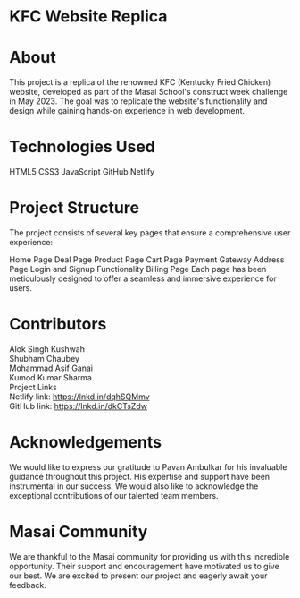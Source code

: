 
# KFC Website Replica

# About
This project is a replica of the renowned KFC (Kentucky Fried Chicken) website, developed as part of the Masai School's construct week challenge in May 2023. The goal was to replicate the website's functionality and design while gaining hands-on experience in web development.

# Technologies Used
HTML5
CSS3
JavaScript
GitHub
Netlify
# Project Structure
The project consists of several key pages that ensure a comprehensive user experience:

Home Page
Deal Page
Product Page
Cart Page
Payment Gateway
Address Page
Login and Signup Functionality
Billing Page
Each page has been meticulously designed to offer a seamless and immersive experience for users.

# Contributors
Alok Singh Kushwah <br>
Shubham Chaubey <br>
Mohammad Asif Ganai <br>
Kumod Kumar Sharma <br>
Project Links <br>
Netlify link: https://lnkd.in/dqhSQMmv <br>
GitHub link: https://lnkd.in/dkCTsZdw <br>
# Acknowledgements
We would like to express our gratitude to Pavan Ambulkar for his invaluable guidance throughout this project. His expertise and support have been instrumental in our success. We would also like to acknowledge the exceptional contributions of our talented team members.

# Masai Community
We are thankful to the Masai community for providing us with this incredible opportunity. Their support and encouragement have motivated us to give our best. We are excited to present our project and eagerly await your feedback.
